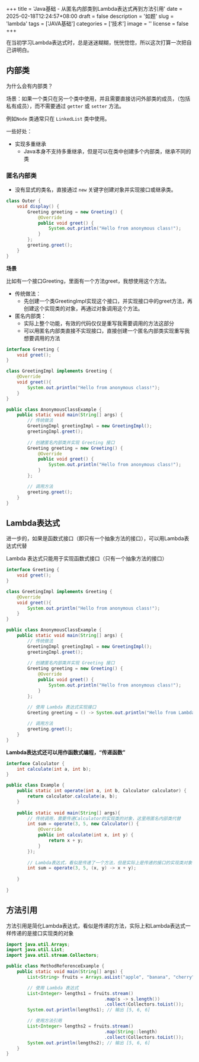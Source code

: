 +++
title = 'Java基础 - 从匿名内部类到Lambda表达式再到方法引用'
date = 2025-02-18T12:24:57+08:00
draft = false
description = '如题'
slug = 'lambda'
tags = ['JAVA基础']
categories = ['技术']
image = ''
license = false
+++

在当初学习Lambda表达式时，总是迷迷糊糊，恍恍惚惚，所以这次打算一次把自己讲明白。

## 内部类

为什么会有内部类？

场景：如果一个类只在另一个类中使用，并且需要直接访问外部类的成员，（包括私有成员），而不需要通过 `getter` 或 `setter` 方法。

例如`Node` 类通常只在 `LinkedList` 类中使用。

一些好处：

+ 实现多重继承
  + Java本身不支持多重继承，但是可以在类中创建多个内部类，继承不同的类

### 匿名内部类

- 没有显式的类名，直接通过 `new` 关键字创建对象并实现接口或继承类。

```java
class Outer {
    void display() {
        Greeting greeting = new Greeting() {
            @Override
            public void greet() {
                System.out.println("Hello from anonymous class!");
            }
        };
        greeting.greet();
    }
}
```

**场景**

比如有一个接口Greeting，里面有一个方法greet，我想使用这个方法。

+ 传统做法：
  + 先创建一个类GreetingImpl实现这个接口，并实现接口中的greet方法，再创建这个实现类的对象，再通过对象调用这个方法。
+ 匿名内部类：
  + 实际上整个功能，有效的代码仅仅是重写我需要调用的方法这部分
  + 可以用匿名内部类直接不实现接口，直接创建一个匿名内部类实现重写我想要调用的方法

```java
interface Greeting {
    void greet();
}

class GreetingImpl implements Greeting {
    @Override
    void greet(){
        System.out.println("Hello from anonymous class!");
    }
}

public class AnonymousClassExample {
    public static void main(String[] args) {
        // 传统做法
        GreetingImpl greetingImpl = new GreetingImpl();
        greetingImpl.greet();
        
        // 创建匿名内部类并实现 Greeting 接口
        Greeting greeting = new Greeting() {
            @Override
            public void greet() {
                System.out.println("Hello from anonymous class!");
            }
        };

        // 调用方法
        greeting.greet();
    }
}
```



## Lambda表达式

进一步的，如果是函数式接口（即只有一个抽象方法的接口），可以用Lambda表达式代替

Lambda 表达式只能用于实现函数式接口（只有一个抽象方法的接口）

```java
interface Greeting {
    void greet();
}

class GreetingImpl implements Greeting {
    @Override
    void greet(){
        System.out.println("Hello from anonymous class!");
    }
}

public class AnonymousClassExample {
    public static void main(String[] args) {
        // 传统做法
        GreetingImpl greetingImpl = new GreetingImpl();
        greetingImpl.greet();
        
        // 创建匿名内部类并实现 Greeting 接口
        Greeting greeting = new Greeting() {
            @Override
            public void greet() {
                System.out.println("Hello from anonymous class!");
            }
        };
        
        // 使用 Lambda 表达式实现接口
        Greeting greeting = () -> System.out.println("Hello from Lambda!");

        // 调用方法
        greeting.greet();
    }
}
```

**Lambda表达式还可以用作函数式编程，“传递函数”**

```java
interface Calculator {
    int calculate(int a, int b);
}

public class Example {
    public static int operate(int a, int b, Calculator calculator) {
        return calculator.calculate(a, b);
    }
    
    public static void main(String[] args){
        // 传统调用，需要传递Calculator的实现类的对象，这里用匿名内部类代替
        int sum = operate(3, 5, new Calculator() {
            @Override
            public int calculate(int x, int y) {
                return x + y;
            }
        });
        
        // Lambda表达式，看似是传递了一个方法，但是实际上是传递的接口的实现类对象
        int sum = operate(3, 5, (x, y) -> x + y);
        
    }
    
}
```

## 方法引用

方法引用是简化Lambda表达式，看似是传递的方法，实际上和Lambda表达式一样传递的是接口实现类的对象

```java
import java.util.Arrays;
import java.util.List;
import java.util.stream.Collectors;

public class MethodReferenceExample {
    public static void main(String[] args) {
        List<String> fruits = Arrays.asList("apple", "banana", "cherry");

        // 使用 Lambda 表达式
        List<Integer> lengths1 = fruits.stream()
                                     .map(s -> s.length())
                                     .collect(Collectors.toList());
        System.out.println(lengths1); // 输出 [5, 6, 6]

        // 使用方法引用
        List<Integer> lengths2 = fruits.stream()
                                     .map(String::length)
                                     .collect(Collectors.toList());
        System.out.println(lengths2); // 输出 [5, 6, 6]
    }
}
```